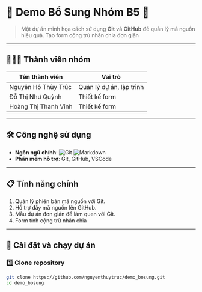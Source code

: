 # 🌟 Demo Bổ Sung Nhóm B5 🌟

> Một dự án minh họa cách sử dụng **Git** và **GitHub** để quản lý mã nguồn hiệu quả.
> Tạo form cộng trừ nhân chia đơn giản

---
## 🧑‍🤝‍🧑 Thành viên nhóm
| **Tên thành viên** | **Vai trò**               
|---------------------|---------------------------
| Nguyễn Hồ Thùy Trúc    | Quản lý dự án, lập trình
| Đỗ Thị Như Quỳnh       | Thiết kế form               
| Hoàng Thị Thanh Vinh     | Thiết kế form           

---

## 🛠 Công nghệ sử dụng
- **Ngôn ngữ chính**: ![Git](https://img.shields.io/badge/Git-v2.42-orange) ![Markdown](https://img.shields.io/badge/Markdown-%23000000.svg?&style=flat&logo=markdown&logoColor=white)
- **Phần mềm hỗ trợ**: Git, GitHub, VSCode

---

## 📋 Tính năng chính
1. Quản lý phiên bản mã nguồn với Git.
2. Hỗ trợ đẩy mã nguồn lên GitHub.
3. Mẫu dự án đơn giản để làm quen với Git.
4. Form tính cộng trừ nhân chia
---

## 🚀 Cài đặt và chạy dự án

### 1️⃣ Clone repository
```bash
git clone https://github.com/nguyenthuytruc/demo_bosung.git
cd demo_bosung
